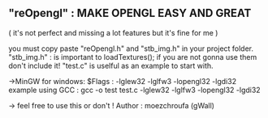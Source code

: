## "reOpengl" : MAKE OPENGL EASY AND GREAT
( it's not perfect and missing a lot features but it's fine for me ) 

you must copy paste "reOpengl.h" and "stb_img.h"  in your project folder.
"stb_img.h" : is important to loadTextures(); if you are not gonna use them don't include it!
"test.c" is uselful as an example to start with. 

->MinGW for windows:
$Flags : -lglew32 -lglfw3 -lopengl32 -lgdi32
example using GCC : 
gcc -o test test.c -lglew32 -lglfw3 -lopengl32 -lgdi32 

-> feel free to use this or don't !
Author : moezchroufa (gWall)
